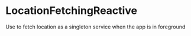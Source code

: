 # LocationFetchingReactive
Use to fetch location as a singleton service when the app is in foreground


